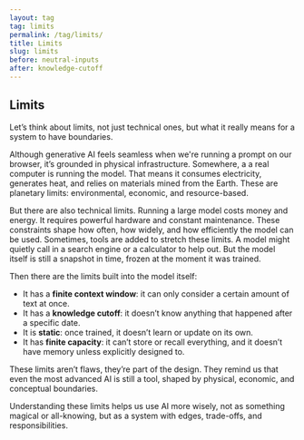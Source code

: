 ```yaml
---
layout: tag
tag: limits
permalink: /tag/limits/
title: Limits
slug: limits
before: neutral-inputs
after: knowledge-cutoff
---
```


## Limits

Let’s think about limits, not just technical ones, but what it really means for a system to have boundaries.

Although generative AI feels seamless when we're running a prompt on our browser, it’s grounded in physical infrastructure. Somewhere, a a real computer is running the model. That means it consumes electricity, generates heat, and relies on materials mined from the Earth. These are planetary limits: environmental, economic, and resource-based.

But there are also technical limits. Running a large model costs money and energy. It requires powerful hardware and constant maintenance. These constraints shape how often, how widely, and how efficiently the model can be used. Sometimes, tools are added to stretch these limits. A model might quietly call in a search engine or a calculator to help out. But the model itself is still a snapshot in time, frozen at the moment it was trained.

Then there are the limits built into the model itself:
- It has a **finite context window**: it can only consider a certain amount of text at once.
- It has a **knowledge cutoff**: it doesn’t know anything that happened after a specific date.
- It is **static**: once trained, it doesn’t learn or update on its own.
- It has **finite capacity**: it can’t store or recall everything, and it doesn’t have memory unless explicitly designed to.

These limits aren’t flaws, they’re part of the design. They remind us that even the most advanced AI is still a tool, shaped by physical, economic, and conceptual boundaries.

Understanding these limits helps us use AI more wisely, not as something magical or all-knowing, but as a system with edges, trade-offs, and responsibilities.
